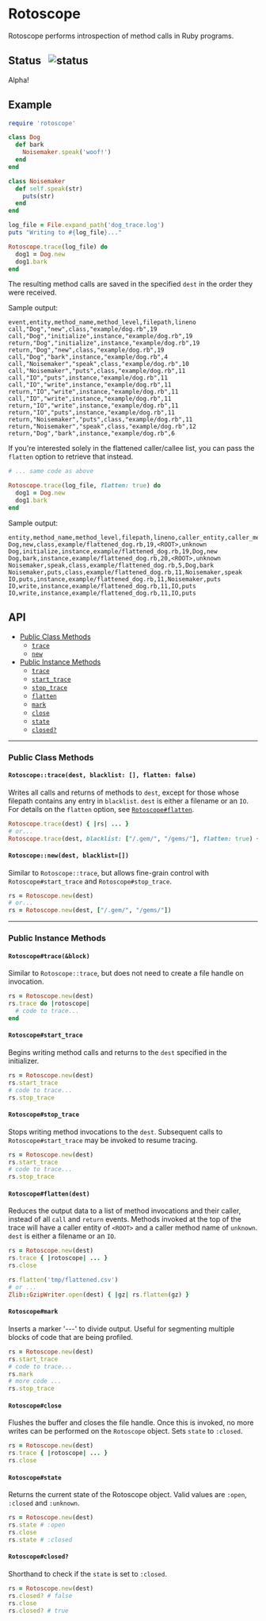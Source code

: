 # Rotoscope

Rotoscope performs introspection of method calls in Ruby programs.

## Status &nbsp; ![status](https://circleci.com/gh/Shopify/rotoscope/tree/master.svg?style=shield&circle-token=cddbd315df7a81ab944adf4dfc14a5800cd589fc)

Alpha!

## Example

```ruby
require 'rotoscope'

class Dog
  def bark
    Noisemaker.speak('woof!')
  end
end

class Noisemaker
  def self.speak(str)
    puts(str)
  end
end

log_file = File.expand_path('dog_trace.log')
puts "Writing to #{log_file}..."

Rotoscope.trace(log_file) do
  dog1 = Dog.new
  dog1.bark
end
```

The resulting method calls are saved in the specified `dest` in the order they were received.

Sample output:

```
event,entity,method_name,method_level,filepath,lineno
call,"Dog","new",class,"example/dog.rb",19
call,"Dog","initialize",instance,"example/dog.rb",19
return,"Dog","initialize",instance,"example/dog.rb",19
return,"Dog","new",class,"example/dog.rb",19
call,"Dog","bark",instance,"example/dog.rb",4
call,"Noisemaker","speak",class,"example/dog.rb",10
call,"Noisemaker","puts",class,"example/dog.rb",11
call,"IO","puts",instance,"example/dog.rb",11
call,"IO","write",instance,"example/dog.rb",11
return,"IO","write",instance,"example/dog.rb",11
call,"IO","write",instance,"example/dog.rb",11
return,"IO","write",instance,"example/dog.rb",11
return,"IO","puts",instance,"example/dog.rb",11
return,"Noisemaker","puts",class,"example/dog.rb",11
return,"Noisemaker","speak",class,"example/dog.rb",12
return,"Dog","bark",instance,"example/dog.rb",6
```

If you're interested solely in the flattened caller/callee list, you can pass the `flatten` option to retrieve that instead.

```ruby
# ... same code as above

Rotoscope.trace(log_file, flatten: true) do
  dog1 = Dog.new
  dog1.bark
end
```

Sample output:

```
entity,method_name,method_level,filepath,lineno,caller_entity,caller_method_name
Dog,new,class,example/flattened_dog.rb,19,<ROOT>,unknown
Dog,initialize,instance,example/flattened_dog.rb,19,Dog,new
Dog,bark,instance,example/flattened_dog.rb,20,<ROOT>,unknown
Noisemaker,speak,class,example/flattened_dog.rb,5,Dog,bark
Noisemaker,puts,class,example/flattened_dog.rb,11,Noisemaker,speak
IO,puts,instance,example/flattened_dog.rb,11,Noisemaker,puts
IO,write,instance,example/flattened_dog.rb,11,IO,puts
IO,write,instance,example/flattened_dog.rb,11,IO,puts
```

## API

- [Public Class Methods](#public-class-methods)
  - [`trace`](#rotoscopetracedest-blacklist--flatten-false)
  - [`new`](#rotoscopenewdest-blacklist)
- [Public Instance Methods](#public-instance-methods)
  - [`trace`](#rotoscopetraceblock)
  - [`start_trace`](#rotoscopestart_trace)
  - [`stop_trace`](#rotoscopestop_trace)
  - [`flatten`](#rotoscopeflatten)
  - [`mark`](#rotoscopemark)
  - [`close`](#rotoscopeclose)
  - [`state`](#rotoscopestate)
  - [`closed?`](#rotoscopeclosed)

---

### Public Class Methods

#### `Rotoscope::trace(dest, blacklist: [], flatten: false)`

Writes all calls and returns of methods to `dest`, except for those whose filepath contains any entry in `blacklist`. `dest` is either a filename or an `IO`. For details on the `flatten` option, see [`Rotoscope#flatten`](#rotoscopeflatten).

```ruby
Rotoscope.trace(dest) { |rs| ... }
# or...
Rotoscope.trace(dest, blacklist: ["/.gem/", "/gems/"], flatten: true) { |rs| ... }
```

#### `Rotoscope::new(dest, blacklist=[])`

Similar to `Rotoscope::trace`, but allows fine-grain control with `Rotoscope#start_trace` and `Rotoscope#stop_trace`.
```ruby
rs = Rotoscope.new(dest)
# or...
rs = Rotoscope.new(dest, ["/.gem/", "/gems/"])
```

---

### Public Instance Methods

#### `Rotoscope#trace(&block)`

Similar to `Rotoscope::trace`, but does not need to create a file handle on invocation.

```ruby
rs = Rotoscope.new(dest)
rs.trace do |rotoscope|
  # code to trace...
end
```

#### `Rotoscope#start_trace`

Begins writing method calls and returns to the `dest` specified in the initializer.

```ruby
rs = Rotoscope.new(dest)
rs.start_trace
# code to trace...
rs.stop_trace
```

#### `Rotoscope#stop_trace`

Stops writing method invocations to the `dest`. Subsequent calls to `Rotoscope#start_trace` may be invoked to resume tracing.

```ruby
rs = Rotoscope.new(dest)
rs.start_trace
# code to trace...
rs.stop_trace
```

#### `Rotoscope#flatten(dest)`
Reduces the output data to a list of method invocations and their caller, instead of all `call` and `return` events. Methods invoked at the top of the trace will have a caller entity of `<ROOT>` and a caller method name of `unknown`. `dest` is either a filename or an `IO`.


```ruby
rs = Rotoscope.new(dest)
rs.trace { |rotoscope| ... }
rs.close

rs.flatten('tmp/flattened.csv')
# or ...
Zlib::GzipWriter.open(dest) { |gz| rs.flatten(gz) }
```

#### `Rotoscope#mark`

 Inserts a marker '---' to divide output. Useful for segmenting multiple blocks of code that are being profiled.

```ruby
rs = Rotoscope.new(dest)
rs.start_trace
# code to trace...
rs.mark
# more code ...
rs.stop_trace
```

#### `Rotoscope#close`

Flushes the buffer and closes the file handle. Once this is invoked, no more writes can be performed on the `Rotoscope` object. Sets `state` to `:closed`.

```ruby
rs = Rotoscope.new(dest)
rs.trace { |rotoscope| ... }
rs.close
```

#### `Rotoscope#state`

Returns the current state of the Rotoscope object. Valid values are `:open`, `:closed` and `:unknown`.

```ruby
rs = Rotoscope.new(dest)
rs.state # :open
rs.close
rs.state # :closed
```

#### `Rotoscope#closed?`

Shorthand to check if the `state` is set to `:closed`.

```ruby
rs = Rotoscope.new(dest)
rs.closed? # false
rs.close
rs.closed? # true
```
